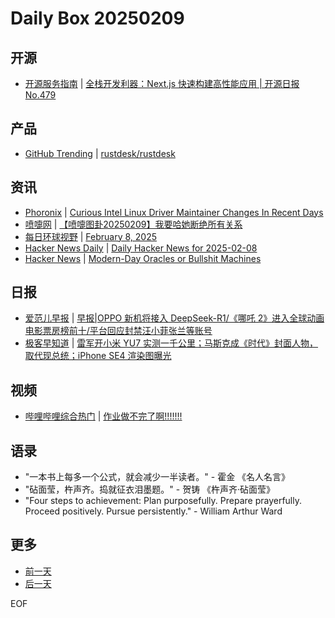 # Daily Box 20250209

## 开源
- [开源服务指南](https://osguider.com/blog/) | [全栈开发利器：Next.js 快速构建高性能应用 | 开源日报 No.479](https://osguider.com/blog/post/daily/daily-479/)

## 产品
- [GitHub Trending](https://github.com/trending?since=daily) | [rustdesk/rustdesk](https://github.com/rustdesk/rustdesk)

## 资讯
- [Phoronix](https://www.phoronix.com/) | [Curious Intel Linux Driver Maintainer Changes In Recent Days](https://www.phoronix.com/news/Intel-Linux-Maintainer-Changes)
- [喷嚏网](http://www.dapenti.com/blog/blog.asp?subjectid=70&name=xilei) | [【喷嚏图卦20250209】我要哈她断绝所有关系](http://www.dapenti.com/blog/more.asp?name=xilei&id=184128)
- [每日环球视野](https://idai.ly/) | [February 8, 2025](http://m.idai.ly/se/a193iG?1738944000)
- [Hacker News Daily](https://www.daemonology.net/hn-daily/) | [Daily Hacker News for 2025-02-08](https://www.daemonology.net/hn-daily/2025-02-08.html)
- [Hacker News](https://news.ycombinator.com/front) | [Modern-Day Oracles or Bullshit Machines](https://news.ycombinator.com/item?id=42989320)

## 日报
- [爱范儿早报](https://www.ifanr.com/category/ifanrnews) | [早报|OPPO 新机将接入 DeepSeek-R1/《哪吒 2》进入全球动画电影票房榜前十/平台回应封禁汪小菲张兰等账号](https://www.ifanr.com/1614084)
- [极客早知道](https://www.geekpark.net/column/74) | [雷军开小米 YU7 实测一千公里；马斯克成《时代》封面人物，取代现总统；iPhone SE4 渲染图曝光](https://www.geekpark.net/news/345747)

## 视频
- [哔哩哔哩综合热门](https://www.bilibili.com/v/popular/all/) | [作业做不完了啊!!!!!!!](https://b23.tv/BV1NFN1euERc)

## 语录
- "一本书上每多一个公式，就会减少一半读者。" - 霍金 《名人名言》
- "砧面莹，杵声齐。捣就征衣泪墨题。" - 贺铸 《杵声齐·砧面莹》
- "Four steps to achievement: Plan purposefully. Prepare prayerfully. Proceed positively. Pursue persistently." - William Arthur Ward

## 更多
- [前一天](daily-box-20250208.md)
- [后一天](daily-box-20250210.md)

EOF